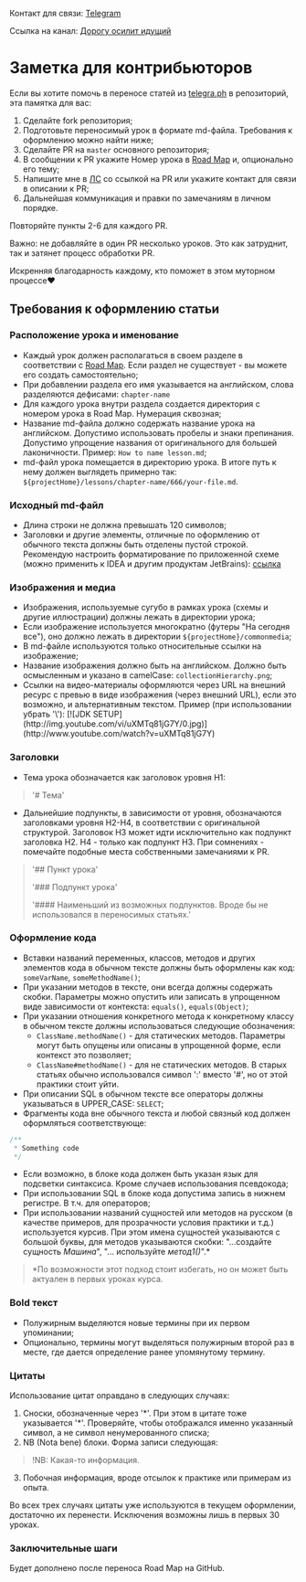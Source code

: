 Контакт для связи: [Telegram](https://t.me/ironicMotherfucker)

Ссылка на канал: [Дорогу осилит идущий](https://t.me/ViamSupervadetVadens)

# Заметка для контрибьюторов

Если вы хотите помочь в переносе статей из [telegra.ph](https://telegra.ph) в репозиторий, эта памятка для вас:

1. Сделайте fork репозитория;
2. Подготовьте переносимый урок в формате md-файла. Требования к оформлению можно найти ниже;
3. Сделайте PR на `master` основного репозитория;
4. В сообщении к PR укажите Номер урока в [Road Map](https://telegra.ph/Java-Road-Map-04-30) и, опционально его тему;
5. Напишите мне в [ЛС](https://t.me/ironicMotherfucker) со ссылкой на PR или укажите контакт для связи в описании к PR;
6. Дальнейшая коммуникация и правки по замечаниям в личном порядке.

Повторяйте пункты 2-6 для каждого PR.

Важно: не добавляйте в один PR несколько уроков. Это как затруднит, так и затянет процесс обработки PR.

Искренняя благодарность каждому, кто поможет в этом муторном процессе❤️

## Требования к оформлению статьи

### Расположение урока и именование

* Каждый урок должен располагаться в своем разделе в соответствии с
  [Road Map](https://telegra.ph/Java-Road-Map-04-30). Если раздел не существует - вы можете его создать самостоятельно;
* При добавлении раздела его имя указывается на английском, слова разделяются дефисами: `chapter-name`
* Для каждого урока внутри раздела создается директория с номером урока в Road Map. Нумерация сквозная;
* Название md-файла должно содержать название урока на английском. Допустимо использовать пробелы и знаки
  препинания. Допустимо упрощение названия от оригинального для большей лаконичности. Пример: `How to name lesson.md`;
* md-файл урока помещается в директорию урока. В итоге путь к нему должен выглядеть примерно так:
  `${projectHome}/lessons/chapter-name/666/your-file.md`.

### Исходный md-файл

* Длина строки не должна превышать 120 символов;
* Заголовки и другие элементы, отличные по оформлению от обычного текста должны быть отделены пустой строкой.
  Рекомендую настроить форматирование по приложенной схеме (можно применить к IDEA и другим продуктам JetBrains):
  [ссылка](./forcontributors/mdCodeStyle.xml)

### Изображения и медиа

* Изображения, используемые сугубо в рамках урока (схемы и другие иллюстрации) должны лежать в директории урока;
* Если изображение используется многократно (футеры "На сегодня все"), оно должно лежать в директории
  `${projectHome}/commonmedia`;
* В md-файле используются только относительные ссылки на изображение;
* Название изображения должно быть на английском. Должно быть осмысленным и указано в camelCase:
  `collectionHierarchy.png`;
* Ссылки на видео-материалы оформляются через URL на внешний ресурс с превью в виде изображения (через внешний URL),
  если это возможно, и альтернативным текстом. Пример (при использовании убрать '\\'):
  \[\![JDK SETUP]\(http:\//img.youtube.com/vi/uXMTq81jG7Y/0.jpg)]\(http:\//www\.youtube.com/watch?v=uXMTq81jG7Y)

### Заголовки

* Тема урока обозначается как заголовок уровня H1:

> '# Тема'

* Дальнейшие подпункты, в зависимости от уровня, обозначаются заголовками уровня H2-H4, в соответствии с
  оригинальной структурой. Заголовок H3 может идти исключительно как подпункт заголовка H2. H4 - только как подпункт
  H3. При сомнениях - помечайте подобные места собственными замечаниями к PR.

> '## Пункт урока'
>
>'### Подпункт урока'
>
>'#### Наименьший из возможных подпунктов. Вроде бы не использовался в переносимых статьях.'

### Оформление кода

* Вставки названий переменных, классов, методов и других элементов кода в обычном тексте должны быть оформлены как
  код: `someVarName`, `someMethodName()`;
* При указании методов в тексте, они всегда должны содержать скобки. Параметры можно опустить или записать в
  упрощенном виде зависимости от контекста: `equals()`, `equals(Object)`;
* При указании отношения конкретного метода к конкретному классу в обычном тексте должны использоваться следующие
  обозначения:
    * `ClassName.methodName()` - для статических методов. Параметры могут быть опущены или описаны в упрощенной форме,
      если контекст это позволяет;
    * `ClassName#methodName()` - для не статических методов. В старых статьях обычно использовался символ ':' вместо
      '#', но от этой практики стоит уйти.
* При описании SQL в обычном тексте все операторы должны указываться в UPPER_CASE: `SELECT`;
* Фрагменты кода вне обычного текста и любой связный код должен оформляться соответствующе:

```java
/**
 * Something code
 */
```

* Если возможно, в блоке кода должен быть указан язык для подсветки синтаксиса. Кроме случаев использования псевдокода;
* При использовании SQL в блоке кода допустима запись в нижнем регистре. В т.ч. для операторов;
* При использовании названий сущностей или методов на русском (в качестве примеров, для прозрачности условия
  практики и т.д.) используется курсив. При этом имена сущностей указываются с большой буквы, для методов
  указываются скобки: "...создайте сущность _Машина_", "... используйте _метод1()_".*

> *По возможности этот подход стоит избегать, но он может быть актуален в первых уроках курса.

### Bold текст

* Полужирным выделяются новые термины при их первом упоминании;
* Опционально, термины могут выделяться полужирным второй раз в месте, где дается определение ранее упомянутому термину.

### Цитаты

Использование цитат оправдано в следующих случаях:

1. Сноски, обозначенные через '\*'. При этом в цитате тоже указывается '\*'. Проверяйте, чтобы отображался именно
   указанный символ, а не символ ненумерованного списка;
2. NB (Nota bene) блоки. Форма записи следующая:

> !NB: Какая-то информация.

3. Побочная информация, вроде отсылок к практике или примерам из опыта.

Во всех трех случаях цитаты уже используются в текущем оформлении, достаточно их перенести. Исключения возможны лишь
в первых 30 уроках.

### Заключительные шаги

Будет дополнено после переноса Road Map на GitHub.